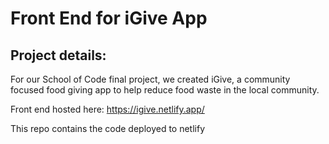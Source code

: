 # Front End for iGive App

## Project details:

For our School of Code final project, we created iGive, a community focused food giving app to help reduce food waste in the local community.

Front end hosted here: https://igive.netlify.app/

This repo contains the code deployed to netlify
